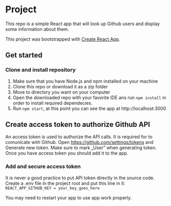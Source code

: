 # Project

This repo is a simple React app that will look up Github users and display some information about them.

This project was bootstrapped with [Create React App](https://github.com/facebook/create-react-app).

## Get started

### Clone and install repository

1.	Make sure that you have Node.js and npm installed on your machine
2.	Clone this repo or download it as a zip folder
3.	Move to directory you want on your computer
4.	Open the downloaded repo with your favorite IDE ans run `npm install` in order to install required dependecies.
5.	Run `npm start`, at this point you can see the app at http://localhost:3000

## Create access token to authorize Github API

An access token is used to authorize the API calls. It is required for to comunicate with Github. Open https://github.com/settings/tokens and Generate new token.
Make sure to mark „User” when generating token. Once you have access token you should add it to the app.

### Add and secure access token

It is never a good practice to put API token directly in the source code. Create a .env file in the project root and put this line in it:
`REACT_APP_GITHUB_KEY = your_key_goes_here`

You may need to restart your app to use app work properly.




